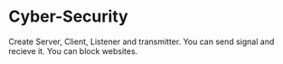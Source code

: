 # Cyber-Security
Create Server, Client, Listener and transmitter. You can send signal and recieve it.
You can block websites.
